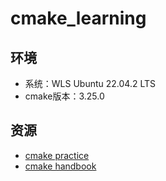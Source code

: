 # cmake_learning

## 环境

- 系统：WLS Ubuntu 22.04.2 LTS
- cmake版本：3.25.0

## 资源

- [cmake practice](./cmake_practice)
- [cmake handbook](./cmake_handbook)

